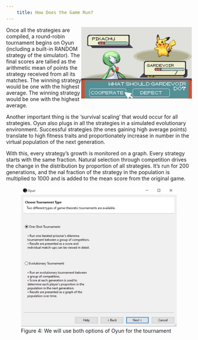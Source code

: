 ```yaml
---
    title: How Does the Game Run?
---
```


<img src="/res/pokemon.png" alt-text="pokemon.png" style="float: right; width:300px">

Once all the strategies are compiled, a round-robin tournament begins on Oyun (including a built-in RANDOM strategy of the simulator). The final scores are tallied as the arithmetic mean of points the strategy received from all its matches. The winning strategy would be one with the highest average. The winning strategy would be one with the highest average.

Another important thing is the ‘survival scaling’ that would occur for all strategies. Oyun also plugs in all the strategies in a simulated evolutionary environment. Successful strategies (the ones gaining high average points) translate to high fitness traits and proportionately increase in number in the virtual population of the next generation.

With this, every strategy’s growth is monitored on a graph. Every strategy starts with the same fraction. Natural selection through competition drives the change in the distribution by proportion of all strategies. It’s run for 200 generations, and the nal fraction of the strategy in the population is multiplied to 1000 and is added to the mean score from the original game.
<figure>
  <img src="/res/oyunsett.png" alt="oyunsett.png"/>
  <figcaption>Figure 4: We will use both options of Oyun for the tournament</figcaption>
</figure>
